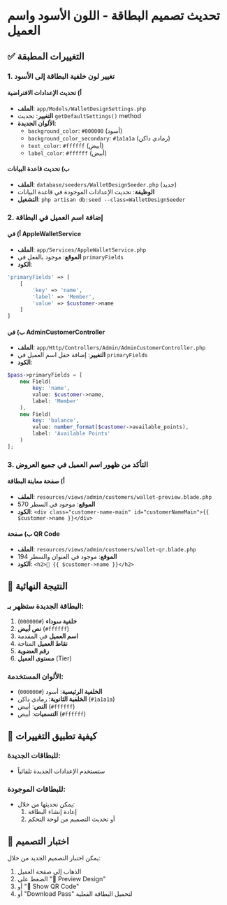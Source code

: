 # تحديث تصميم البطاقة - اللون الأسود واسم العميل

## ✅ التغييرات المطبقة

### 1. تغيير لون خلفية البطاقة إلى الأسود

#### أ) تحديث الإعدادات الافتراضية
- **الملف**: `app/Models/WalletDesignSettings.php`
- **التغيير**: تحديث `getDefaultSettings()` method
- **الألوان الجديدة**:
  - `background_color`: `#000000` (أسود)
  - `background_color_secondary`: `#1a1a1a` (رمادي داكن)
  - `text_color`: `#ffffff` (أبيض)
  - `label_color`: `#ffffff` (أبيض)

#### ب) تحديث قاعدة البيانات
- **الملف**: `database/seeders/WalletDesignSeeder.php` (جديد)
- **الوظيفة**: تحديث الإعدادات الموجودة في قاعدة البيانات
- **التشغيل**: `php artisan db:seed --class=WalletDesignSeeder`

### 2. إضافة اسم العميل في البطاقة

#### أ) في AppleWalletService
- **الملف**: `app/Services/AppleWalletService.php`
- **الموقع**: موجود بالفعل في `primaryFields`
- **الكود**:
```php
'primaryFields' => [
    [
        'key' => 'name',
        'label' => 'Member',
        'value' => $customer->name
    ]
]
```

#### ب) في AdminCustomerController
- **الملف**: `app/Http/Controllers/Admin/AdminCustomerController.php`
- **التغيير**: إضافة حقل اسم العميل في `primaryFields`
- **الكود**:
```php
$pass->primaryFields = [
    new Field(
        key: 'name',
        value: $customer->name,
        label: 'Member'
    ),
    new Field(
        key: 'balance',
        value: number_format($customer->available_points),
        label: 'Available Points'
    )
];
```

### 3. التأكد من ظهور اسم العميل في جميع العروض

#### أ) صفحة معاينة البطاقة
- **الملف**: `resources/views/admin/customers/wallet-preview.blade.php`
- **الموقع**: موجود في السطر 570
- **الكود**: `<div class="customer-name-main" id="customerNameMain">{{ $customer->name }}</div>`

#### ب) صفحة QR Code
- **الملف**: `resources/views/admin/customers/wallet-qr.blade.php`
- **الموقع**: موجود في العنوان والسطر 194
- **الكود**: `<h2>👤 {{ $customer->name }}</h2>`

## 🎨 النتيجة النهائية

### البطاقة الجديدة ستظهر بـ:
1. **خلفية سوداء** (`#000000`)
2. **نص أبيض** (`#ffffff`)
3. **اسم العميل** في المقدمة
4. **نقاط العميل** المتاحة
5. **رقم العضوية**
6. **مستوى العميل** (Tier)

### الألوان المستخدمة:
- **الخلفية الرئيسية**: أسود (`#000000`)
- **الخلفية الثانوية**: رمادي داكن (`#1a1a1a`)
- **النص**: أبيض (`#ffffff`)
- **التسميات**: أبيض (`#ffffff`)

## 🔄 كيفية تطبيق التغييرات

### للبطاقات الجديدة:
- ستستخدم الإعدادات الجديدة تلقائياً

### للبطاقات الموجودة:
- يمكن تحديثها من خلال:
  1. إعادة إنشاء البطاقة
  2. أو تحديث التصميم من لوحة التحكم

## 📱 اختبار التصميم

يمكن اختبار التصميم الجديد من خلال:
1. الذهاب إلى صفحة العميل
2. الضغط على "🎨 Preview Design"
3. أو "📱 Show QR Code"
4. أو "Download Pass" لتحميل البطاقة الفعلية 